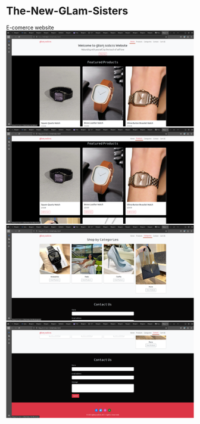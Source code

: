 # The-New-GLam-Sisters
E-comerce website
![Website Mockup](mockup/home.png)
![Website Mockup](mockup/products.png)
![Website Mockup](mockup/categories.png)
![Website Mockup](mockup/contact.png)
